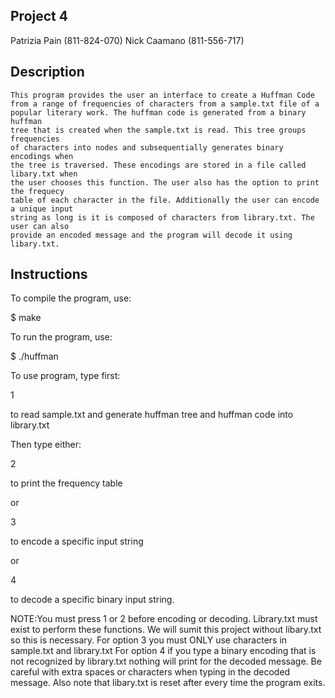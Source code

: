  ## Project 4

 Patrizia Pain (811-824-070)
 Nick Caamano (811-556-717)

 ## Description

 	This program provides the user an interface to create a Huffman Code
 	from a range of frequencies of characters from a sample.txt file of a
 	popular literary work. The huffman code is generated from a binary huffman
 	tree that is created when the sample.txt is read. This tree groups frequencies
 	of characters into nodes and subsequentially generates binary encodings when 
 	the tree is traversed. These encodings are stored in a file called libary.txt when
 	the user chooses this function. The user also has the option to print the frequecy 
 	table of each character in the file. Additionally the user can encode a unique input
 	string as long is it is composed of characters from library.txt. The user can also
 	provide an encoded message and the program will decode it using libary.txt. 
    
  
 ## Instructions

 To compile the program, use:

 $ make 

 To run the program, use:

 $ ./huffman

To use program, type first:


1 

to read sample.txt and generate huffman tree and huffman code into library.txt

Then type either: 

2 

to print the frequency table

or

3 

to encode a specific input string

or 

4
 
to decode a specific binary input string.

NOTE:You must press 1 or 2 before encoding or decoding. Library.txt must
exist to perform these functions. We will sumit this project without
libary.txt so this is necessary. For option 3 you must ONLY use
characters in sample.txt and library.txt
For option 4 if you type a binary encoding that is not recognized by library.txt
nothing will print for the decoded message. 
Be careful with extra spaces or characters when typing in the decoded message. 
Also note that libary.txt is reset after every time the program exits. 
